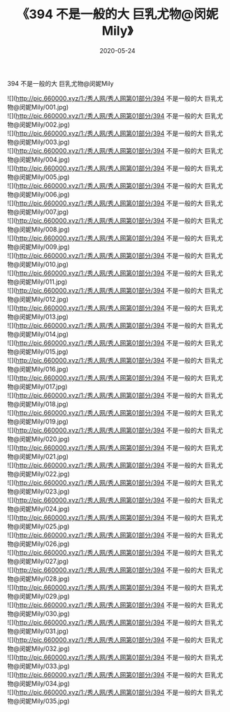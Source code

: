 ﻿---
layout: post
title:  《394 不是一般的大 巨乳尤物@闵妮Mily》
date:   2020-05-24
img: http://pic.660000.xyz/1:/秀人网/秀人网第01部分/394 不是一般的大 巨乳尤物@闵妮Mily/000.jpg
categories: [美女, 清纯, 唯美]
---

394 不是一般的大 巨乳尤物@闵妮Mily

  ![](http://pic.660000.xyz/1:/秀人网/秀人网第01部分/394 不是一般的大 巨乳尤物@闵妮Mily/001.jpg) <br> ![](http://pic.660000.xyz/1:/秀人网/秀人网第01部分/394 不是一般的大 巨乳尤物@闵妮Mily/002.jpg) <br> ![](http://pic.660000.xyz/1:/秀人网/秀人网第01部分/394 不是一般的大 巨乳尤物@闵妮Mily/003.jpg) <br> ![](http://pic.660000.xyz/1:/秀人网/秀人网第01部分/394 不是一般的大 巨乳尤物@闵妮Mily/004.jpg) <br> ![](http://pic.660000.xyz/1:/秀人网/秀人网第01部分/394 不是一般的大 巨乳尤物@闵妮Mily/005.jpg) <br> ![](http://pic.660000.xyz/1:/秀人网/秀人网第01部分/394 不是一般的大 巨乳尤物@闵妮Mily/006.jpg) <br> ![](http://pic.660000.xyz/1:/秀人网/秀人网第01部分/394 不是一般的大 巨乳尤物@闵妮Mily/007.jpg) <br> ![](http://pic.660000.xyz/1:/秀人网/秀人网第01部分/394 不是一般的大 巨乳尤物@闵妮Mily/008.jpg) <br> ![](http://pic.660000.xyz/1:/秀人网/秀人网第01部分/394 不是一般的大 巨乳尤物@闵妮Mily/009.jpg) <br> ![](http://pic.660000.xyz/1:/秀人网/秀人网第01部分/394 不是一般的大 巨乳尤物@闵妮Mily/010.jpg) <br> ![](http://pic.660000.xyz/1:/秀人网/秀人网第01部分/394 不是一般的大 巨乳尤物@闵妮Mily/011.jpg) <br> ![](http://pic.660000.xyz/1:/秀人网/秀人网第01部分/394 不是一般的大 巨乳尤物@闵妮Mily/012.jpg) <br> ![](http://pic.660000.xyz/1:/秀人网/秀人网第01部分/394 不是一般的大 巨乳尤物@闵妮Mily/013.jpg) <br> ![](http://pic.660000.xyz/1:/秀人网/秀人网第01部分/394 不是一般的大 巨乳尤物@闵妮Mily/014.jpg) <br> ![](http://pic.660000.xyz/1:/秀人网/秀人网第01部分/394 不是一般的大 巨乳尤物@闵妮Mily/015.jpg) <br> ![](http://pic.660000.xyz/1:/秀人网/秀人网第01部分/394 不是一般的大 巨乳尤物@闵妮Mily/016.jpg) <br> ![](http://pic.660000.xyz/1:/秀人网/秀人网第01部分/394 不是一般的大 巨乳尤物@闵妮Mily/017.jpg) <br> ![](http://pic.660000.xyz/1:/秀人网/秀人网第01部分/394 不是一般的大 巨乳尤物@闵妮Mily/018.jpg) <br> ![](http://pic.660000.xyz/1:/秀人网/秀人网第01部分/394 不是一般的大 巨乳尤物@闵妮Mily/019.jpg) <br> ![](http://pic.660000.xyz/1:/秀人网/秀人网第01部分/394 不是一般的大 巨乳尤物@闵妮Mily/020.jpg) <br> ![](http://pic.660000.xyz/1:/秀人网/秀人网第01部分/394 不是一般的大 巨乳尤物@闵妮Mily/021.jpg) <br> ![](http://pic.660000.xyz/1:/秀人网/秀人网第01部分/394 不是一般的大 巨乳尤物@闵妮Mily/022.jpg) <br> ![](http://pic.660000.xyz/1:/秀人网/秀人网第01部分/394 不是一般的大 巨乳尤物@闵妮Mily/023.jpg) <br> ![](http://pic.660000.xyz/1:/秀人网/秀人网第01部分/394 不是一般的大 巨乳尤物@闵妮Mily/024.jpg) <br> ![](http://pic.660000.xyz/1:/秀人网/秀人网第01部分/394 不是一般的大 巨乳尤物@闵妮Mily/025.jpg) <br> ![](http://pic.660000.xyz/1:/秀人网/秀人网第01部分/394 不是一般的大 巨乳尤物@闵妮Mily/026.jpg) <br> ![](http://pic.660000.xyz/1:/秀人网/秀人网第01部分/394 不是一般的大 巨乳尤物@闵妮Mily/027.jpg) <br> ![](http://pic.660000.xyz/1:/秀人网/秀人网第01部分/394 不是一般的大 巨乳尤物@闵妮Mily/028.jpg) <br> ![](http://pic.660000.xyz/1:/秀人网/秀人网第01部分/394 不是一般的大 巨乳尤物@闵妮Mily/029.jpg) <br> ![](http://pic.660000.xyz/1:/秀人网/秀人网第01部分/394 不是一般的大 巨乳尤物@闵妮Mily/030.jpg) <br> ![](http://pic.660000.xyz/1:/秀人网/秀人网第01部分/394 不是一般的大 巨乳尤物@闵妮Mily/031.jpg) <br> ![](http://pic.660000.xyz/1:/秀人网/秀人网第01部分/394 不是一般的大 巨乳尤物@闵妮Mily/032.jpg) <br> ![](http://pic.660000.xyz/1:/秀人网/秀人网第01部分/394 不是一般的大 巨乳尤物@闵妮Mily/033.jpg) <br> ![](http://pic.660000.xyz/1:/秀人网/秀人网第01部分/394 不是一般的大 巨乳尤物@闵妮Mily/034.jpg) <br> ![](http://pic.660000.xyz/1:/秀人网/秀人网第01部分/394 不是一般的大 巨乳尤物@闵妮Mily/035.jpg) <br>